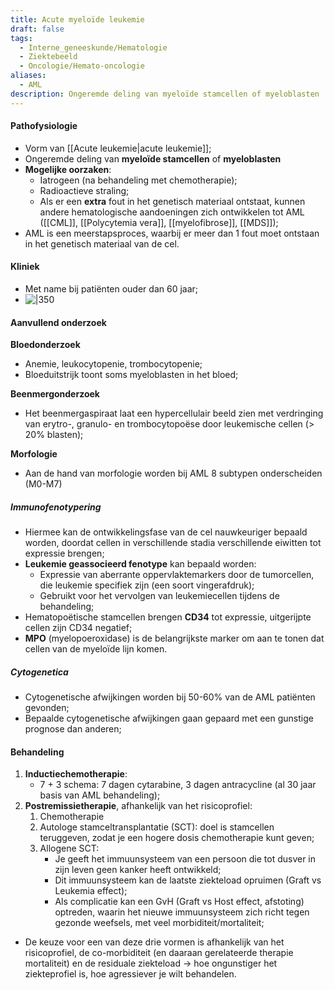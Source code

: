 ```yaml
---
title: Acute myeloïde leukemie
draft: false
tags:
  - Interne_geneeskunde/Hematologie
  - Ziektebeeld
  - Oncologie/Hemato-oncologie
aliases:
  - AML
description: Ongeremde deling van myeloïde stamcellen of myeloblasten
---
```



#### Pathofysiologie
- Vorm van [[Acute leukemie|acute leukemie]]; 
- Ongeremde deling van **myeloïde stamcellen** of **myeloblasten** 
- **Mogelijke oorzaken**:
	- Iatrogeen (na behandeling met chemotherapie);
	- Radioactieve straling;
	- Als er een **extra** fout in het genetisch materiaal ontstaat, kunnen andere hematologische aandoeningen zich ontwikkelen tot AML ([[CML]], [[Polycytemia vera]], [[myelofibrose]], [[MDS]]);
- AML is een meerstapsproces, waarbij er meer dan 1 fout moet ontstaan in het genetisch materiaal van de cel. 

#### Kliniek
- Met name bij patiënten ouder dan 60 jaar;
- ![|350](https://i.imgur.com/9hJLCGU.png)





#### Aanvullend onderzoek
**Bloedonderzoek**
- Anemie, leukocytopenie, trombocytopenie;
- Bloeduitstrijk toont soms myeloblasten in het bloed;

**Beenmergonderzoek**
- Het beenmergaspiraat laat een hypercellulair beeld zien met verdringing van erytro-, granulo- en trombocytopoëse door leukemische cellen (> 20% blasten);

**Morfologie**
- Aan de hand van morfologie worden bij AML 8 subtypen onderscheiden (M0-M7)

##### Immunofenotypering
- Hiermee kan de ontwikkelingsfase van de cel nauwkeuriger bepaald worden, doordat cellen in verschillende stadia verschillende eiwitten tot expressie brengen;
- **Leukemie geassocieerd fenotype** kan bepaald worden: 
	- Expressie van aberrante oppervlaktemarkers door de tumorcellen, die leukemie specifiek zijn (een soort vingerafdruk);
	- Gebruikt voor het vervolgen van leukemiecellen tijdens de behandeling;
- Hematopoëtische stamcellen brengen **CD34** tot expressie, uitgerijpte cellen zijn CD34 negatief;
- **MPO** (myelopoeroxidase) is de belangrijkste marker om aan te tonen dat cellen van de myeloïde lijn komen. 

##### Cytogenetica
- Cytogenetische afwijkingen worden bij 50-60% van de AML patiënten gevonden;
- Bepaalde cytogenetische afwijkingen gaan gepaard met een gunstige prognose dan anderen;

#### Behandeling
1. **Inductiechemotherapie**:
	- 7 + 3 schema: 7 dagen cytarabine, 3 dagen antracycline (al 30 jaar basis van AML behandeling);
2. **Postremissietherapie**, afhankelijk van het risicoprofiel:
	1. Chemotherapie
	2. Autologe stamceltransplantatie (SCT): doel is stamcellen teruggeven, zodat je een hogere dosis chemotherapie kunt geven;
	3. Allogene SCT: 
		- Je geeft het immuunsysteem van een persoon die tot dusver in zijn leven geen kanker heeft ontwikkeld;
		- Dit immuunsysteem kan de laatste ziekteload opruimen (Graft vs Leukemia effect);
		- Als complicatie kan een GvH (Graft vs Host effect, afstoting) optreden, waarin het nieuwe immuunsysteem zich richt tegen gezonde weefsels, met veel morbiditeit/mortaliteit;
- De keuze voor een van deze drie vormen is afhankelijk van het risicoprofiel, de co-morbiditeit (en daaraan gerelateerde therapie mortaliteit) en de residuale ziekteload -> hoe ongunstiger het ziekteprofiel is, hoe agressiever je wilt behandelen. 




